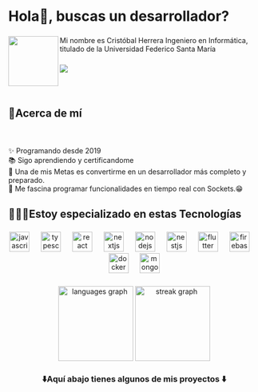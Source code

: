 <h1 align="left">Hola👋, buscas un desarrollador?</h1>

###

<img align="left" height="100" src="https://upload.wikimedia.org/wikipedia/commons/4/47/Logo_UTFSM.png"  />

###

<p align="left">Mi nombre es Cristóbal Herrera Ingeniero en Informática,<br>titulado de la Universidad Federico Santa María</p>

###

<div align="left">
  <img src="https://visitor-badge.laobi.icu/badge?page_id=H33Criss.H33Criss&left_text=Visitantes"  />
</div>

###

<br clear="both">

<h2 align="left">📓Acerca de mí</h2>

###

<br clear="both">

<p align="left">✨ Programando desde 2019<br>📚 Sigo aprendiendo y certificandome<br>🎯 Una de mis Metas es convertirme en un desarrollador más completo y preparado.<br>🎲 Me fascina programar funcionalidades en tiempo real con Sockets.😁</p>

###

<h2 align="left">👨🏻‍💻Estoy especializado en estas Tecnologías</h2>

###

<div align="center">
  <img src="https://cdn.jsdelivr.net/gh/devicons/devicon/icons/javascript/javascript-original.svg" height="40" alt="javascript logo"  />
  <img width="15" />
  <img src="https://cdn.jsdelivr.net/gh/devicons/devicon/icons/typescript/typescript-original.svg" height="40" alt="typescript logo"  />
  <img width="15" />
  <img src="https://cdn.jsdelivr.net/gh/devicons/devicon/icons/react/react-original.svg" height="40" alt="react logo"  />
  <img width="15" />
  <img src="https://cdn.jsdelivr.net/gh/devicons/devicon/icons/nextjs/nextjs-original.svg" height="40" alt="nextjs logo"  />
  <img width="15" />
  <img src="https://cdn.jsdelivr.net/gh/devicons/devicon/icons/nodejs/nodejs-original.svg" height="40" alt="nodejs logo"  />
  <img width="15" />
  <img src="https://cdn.jsdelivr.net/gh/devicons/devicon/icons/nestjs/nestjs-plain.svg" height="40" alt="nestjs logo"  />
  <img width="15" />
  <img src="https://cdn.jsdelivr.net/gh/devicons/devicon/icons/flutter/flutter-original.svg" height="40" alt="flutter logo"  />
  <img width="15" />
  <img src="https://cdn.jsdelivr.net/gh/devicons/devicon/icons/firebase/firebase-plain.svg" height="40" alt="firebase logo"  />
  <img width="15" />
  <img src="https://cdn.jsdelivr.net/gh/devicons/devicon/icons/docker/docker-original.svg" height="40" alt="docker logo"  />
  <img width="15" />
  <img src="https://cdn.jsdelivr.net/gh/devicons/devicon/icons/mongodb/mongodb-original.svg" height="40" alt="mongodb logo"  />
</div>

###

<div align="center">
  <img src="https://github-readme-stats.vercel.app/api/top-langs?username=H33Criss&locale=es&hide_title=false&layout=compact&card_width=320&langs_count=5&theme=synthwave&hide_border=true&order=2" height="150" alt="languages graph"  />
  <img src="https://streak-stats.demolab.com?user=H33Criss&locale=es&mode=weekly&theme=synthwave&hide_border=true&border_radius=5&order=3" height="150" alt="streak graph"  />
</div>

###

<h3 align="center">⬇️Aquí abajo tienes algunos de mis proyectos ⬇️</h3>

###
